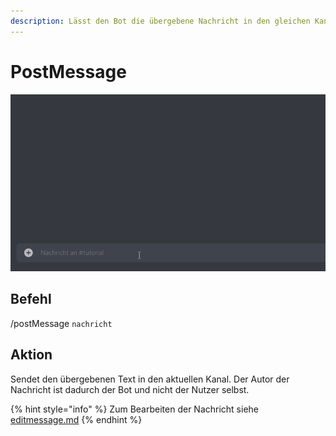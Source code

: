 ```yaml
---
description: Lässt den Bot die übergebene Nachricht in den gleichen Kanal versenden.
---
```


# PostMessage

![](../../.gitbook/assets/Seymour-PostMessage.gif)

## Befehl

/postMessage `nachricht`

## Aktion

Sendet den übergebenen Text in den aktuellen Kanal. Der Autor der Nachricht ist dadurch der Bot und nicht der Nutzer selbst.



{% hint style="info" %}
Zum Bearbeiten der Nachricht siehe [editmessage.md](editmessage.md "mention")
{% endhint %}
